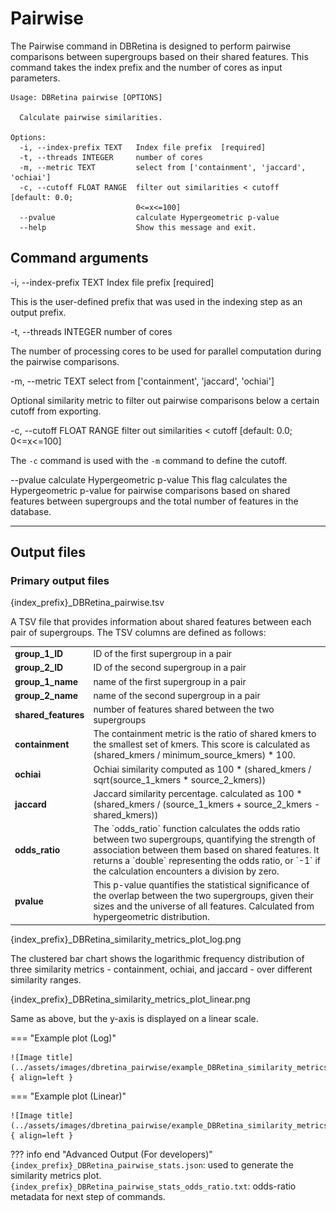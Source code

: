 # Pairwise

The Pairwise command in DBRetina is designed to perform pairwise comparisons between supergroups based on their shared features. This command takes the index prefix and the number of cores as input parameters.


```
Usage: DBRetina pairwise [OPTIONS]

  Calculate pairwise similarities.

Options:
  -i, --index-prefix TEXT   Index file prefix  [required]
  -t, --threads INTEGER     number of cores
  -m, --metric TEXT         select from ['containment', 'jaccard', 'ochiai']
  -c, --cutoff FLOAT RANGE  filter out similarities < cutoff  [default: 0.0;
                            0<=x<=100]
  --pvalue                  calculate Hypergeometric p-value
  --help                    Show this message and exit.
```

## Command arguments

<span class="cmd"> -i, --index-prefix TEXT   Index file prefix  [required] </span>

This is the user-defined prefix that was used in the indexing step as an output prefix.

<span class="cmd"> -t, --threads INTEGER    number of cores </span>

The number of processing cores to be used for parallel computation during the pairwise comparisons.

<span class="cmd"> -m, --metric TEXT         select from ['containment', 'jaccard', 'ochiai'] </span>

Optional similarity metric to filter out pairwise comparisons below a certain cutoff from exporting.

<span class="cmd"> -c, --cutoff FLOAT RANGE filter out similarities < cutoff  [default: 0.0; 0<=x<=100] </span>

The `-c` command is used with the `-m` command to define the cutoff.

<span class="cmd"> --pvalue                  calculate Hypergeometric p-value </span>
This flag calculates the Hypergeometric p-value for pairwise comparisons based on shared features between supergroups and the total number of features in the database.

---

## Output files

### Primary output files

<span class="cmd"> {index_prefix}_DBRetina_pairwise.tsv </span>

A TSV file that provides information about shared features between each pair of supergroups. The TSV columns are defined as follows:

<table>
  <tbody>
    <tr>
      <td><strong>group_1_ID</strong></td>
      <td>ID of the first supergroup in a pair</td>
    </tr>
    <tr>
      <td><strong>group_2_ID</strong></td>
      <td>ID of the second supergroup in a pair</td>
    </tr>
    <tr>
      <td><strong>group_1_name</strong></td>
      <td>name of the first supergroup in a pair</td>
    </tr>
    <tr>
      <td><strong>group_2_name</strong></td>
      <td>name of the second supergroup in a pair</td>
    </tr>
    <tr>
      <td><strong>shared_features</strong></td>
      <td>number of features shared between the two supergroups</td>
    </tr>
    <tr>
      <td><strong>containment</strong></td>
      <td>The containment metric is the ratio of shared kmers to the smallest set of kmers. This score is calculated as (shared_kmers / minimum_source_kmers) * 100.</td>
    </tr>
    <tr>
      <td><strong>ochiai</strong></td>
      <td>Ochiai similarity computed as 100 * (shared_kmers / sqrt(source_1_kmers * source_2_kmers))</td>
    </tr>
    <tr>
      <td><strong>jaccard</strong></td>
      <td>Jaccard similarity percentage. calculated as 100 * (shared_kmers / (source_1_kmers + source_2_kmers - shared_kmers))</td>
    </tr>
    <tr>
      <td><strong>odds_ratio</strong></td>
      <td>The `odds_ratio` function calculates the odds ratio between two supergroups, quantifying the strength of association between them based on shared features. It returns a `double` representing the odds ratio, or `-1` if the calculation encounters a division by zero.</td>
    </tr>
    <tr>
      <td><strong>pvalue</strong></td>
      <td>This p-value quantifies the statistical significance of the overlap between the two supergroups, given their sizes and the universe of all features. Calculated from hypergeometric distribution.</td>
    </tr>
  </tbody>
</table>


<span class="cmd"> {index_prefix}_DBRetina_similarity_metrics_plot_log.png </span>

The clustered bar chart shows the logarithmic frequency distribution of three similarity metrics - containment, ochiai, and jaccard - over different similarity ranges.

<span class="cmd"> {index_prefix}_DBRetina_similarity_metrics_plot_linear.png </span>

Same as above, but the y-axis is displayed on a linear scale.


=== "Example plot (Log)"

    ![Image title](../assets/images/dbretina_pairwise/example_DBRetina_similarity_metrics_plot_log.png){ align=left }


=== "Example plot (Linear)"

    ![Image title](../assets/images/dbretina_pairwise/example_DBRetina_similarity_metrics_plot_linear.png){ align=left }


??? info end "Advanced Output (For developers)"
    `{index_prefix}_DBRetina_pairwise_stats.json`: used to generate the similarity metrics plot.
    `{index_prefix}_DBRetina_pairwise_stats_odds_ratio.txt`: odds-ratio metadata for next step of commands.
